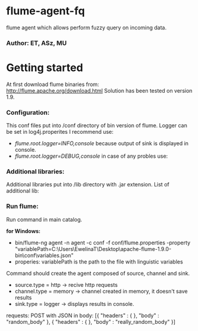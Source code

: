 # flume-agent-fq
  flume agent which allows perform fuzzy query on incoming data.

### Author: ET, ASz, MU

# Getting started
  At first download flume binaries from:
  http://flume.apache.org/download.html
  Solution has been tested on version 1.9.

### Configuration:
  This conf files put into /conf directory of bin version of flume. Logger can be set in log4j.properites
  I recommend use:
 * *flume.root.logger=INFO,console* because output of sink is displayed in console.
 * *flume.root.logger=DEBUG,console* in case of any probles use: 

### Additional libraries:
  Additional libraries put into /lib directory with .jar extension.
  List of additional lib: 

### Run flume:
  Run command in main catalog.
 
  **for Windows:**
  * bin/flume-ng agent -n agent -c conf -f conf/flume.properties -property "variablePath=C:\Users\EwelinaT\Desktop\apache-flume-1.9.0-bin\conf\variables.json" 
  * properies: variablePath is the path to the file with linguistic variables
  
  Command should create the agent composed of source, channel and sink.
  * source.type = http -> recive http requests
  * channel.type = memory -> channel created in memory, it doesn't save results
  * sink.type = logger -> displays results in console.

requests: POST with JSON in body:
[{
  "headers" : {
             },
  "body" : "random_body"
  },
  {
  "headers" : {
             },
  "body" : "really_random_body"
  }]
  
